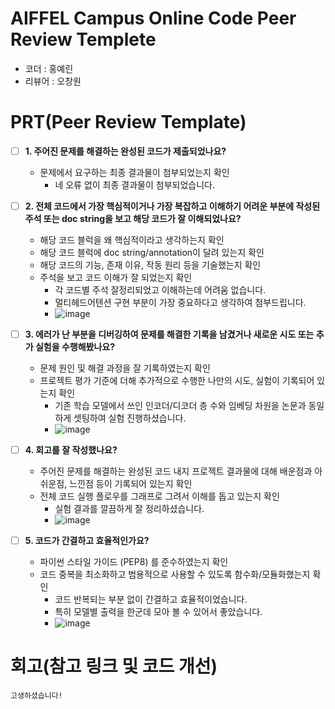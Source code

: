 # AIFFEL Campus Online Code Peer Review Templete
- 코더 : 홍예린
- 리뷰어 : 오창원


# PRT(Peer Review Template)
- [ ]  **1. 주어진 문제를 해결하는 완성된 코드가 제출되었나요?**
    - 문제에서 요구하는 최종 결과물이 첨부되었는지 확인
        - 네 오류 없이 최종 결과물이 첨부되었습니다.
    
- [ ]  **2. 전체 코드에서 가장 핵심적이거나 가장 복잡하고 이해하기 어려운 부분에 작성된 
주석 또는 doc string을 보고 해당 코드가 잘 이해되었나요?**
    - 해당 코드 블럭을 왜 핵심적이라고 생각하는지 확인
    - 해당 코드 블럭에 doc string/annotation이 달려 있는지 확인
    - 해당 코드의 기능, 존재 이유, 작동 원리 등을 기술했는지 확인
    - 주석을 보고 코드 이해가 잘 되었는지 확인
        - 각 코드별 주석 잘정리되었고 이해하는데 어려움 없습니다.
        - 멀티헤드어텐션 구현 부분이 가장 중요하다고 생각하여 첨부드립니다.
        - ![image](https://github.com/user-attachments/assets/d015d149-0477-4c25-949e-4a2a34d1870c)

        
- [ ]  **3. 에러가 난 부분을 디버깅하여 문제를 해결한 기록을 남겼거나
새로운 시도 또는 추가 실험을 수행해봤나요?**
    - 문제 원인 및 해결 과정을 잘 기록하였는지 확인
    - 프로젝트 평가 기준에 더해 추가적으로 수행한 나만의 시도, 
    실험이 기록되어 있는지 확인
        - 기존 학습 모델에서 쓰인 인코더/디코더 층 수와 임베딩 차원을 논문과 동일하게 셋팅하여 실험 진행하셨습니다.
        - ![image](https://github.com/user-attachments/assets/1059ed2e-9e22-4933-9880-2c1b5d2639d7)

        
- [ ]  **4. 회고를 잘 작성했나요?**
    - 주어진 문제를 해결하는 완성된 코드 내지 프로젝트 결과물에 대해
    배운점과 아쉬운점, 느낀점 등이 기록되어 있는지 확인
    - 전체 코드 실행 플로우를 그래프로 그려서 이해를 돕고 있는지 확인
        - 실험 결과를 깔끔하게 잘 정리하셨습니다.
        - ![image](https://github.com/user-attachments/assets/67fa2749-4875-4942-974e-22a8681f8995)

        
- [ ]  **5. 코드가 간결하고 효율적인가요?**
    - 파이썬 스타일 가이드 (PEP8) 를 준수하였는지 확인
    - 코드 중복을 최소화하고 범용적으로 사용할 수 있도록 함수화/모듈화했는지 확인
        - 코드 반복되는 부분 없이 간결하고 효율적이었습니다.
        - 특히 모델별 출력을 한군데 모아 볼 수 있어서 좋았습니다.
        - ![image](https://github.com/user-attachments/assets/ec1d1394-404c-4e26-ad46-5afc69ace7f3)



# 회고(참고 링크 및 코드 개선)
```
고생하셨습니다!
```
